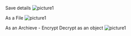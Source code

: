
Save details
![picture1](https://user-images.githubusercontent.com/18491653/34231426-e677aeac-e590-11e7-8628-296bcb40ab02.png)

As a File
![picture1](https://user-images.githubusercontent.com/18491653/34231442-f5a6ff90-e590-11e7-8fc0-f66b0211dcf8.png)

As an Archieve - Encrypt Decrypt as an object 
![picture1](https://user-images.githubusercontent.com/18491653/34231450-02913bc6-e591-11e7-9e5f-778731eea7e2.png)
